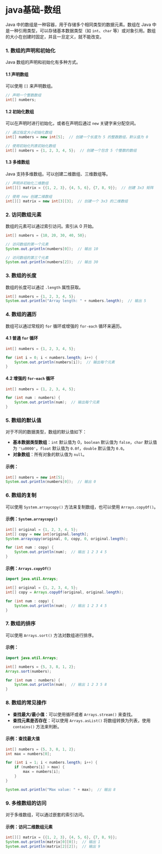 # java基础-数组

Java 中的数组是一种容器，用于存储多个相同类型的数据元素。数组在 Java 中是一种引用类型，可以存储基本数据类型（如 `int`、`char` 等）或对象引用。数组的大小在创建时固定，并且一旦定义，就不能改变。

### 1. **数组的声明和初始化**
Java 数组的声明和初始化有多种方式。

#### 1.1 **声明数组**
可以使用 `[]` 来声明数组。

```java
// 声明一个整数数组
int[] numbers;
```

#### 1.2 **初始化数组**
可以在声明时进行初始化，或者在声明后通过 `new` 关键字来分配空间。

```java
// 通过指定大小初始化数组
int[] numbers = new int[5];  // 创建一个长度为 5 的整数数组，默认值为 0

// 使用初始化列表初始化数组
int[] numbers = {1, 2, 3, 4, 5};  // 创建一个包含 5 个整数的数组
```

#### 1.3 **多维数组**
Java 支持多维数组。可以创建二维数组、三维数组等。

```java
// 声明并初始化二维数组
int[][] matrix = {{1, 2, 3}, {4, 5, 6}, {7, 8, 9}};  // 创建 3x3 矩阵

// 使用 new 创建二维数组
int[][] matrix = new int[3][3];  // 创建一个 3x3 的二维数组
```

### 2. **访问数组元素**
数组的元素可以通过索引访问。索引从 0 开始。

```java
int[] numbers = {10, 20, 30, 40, 50};

// 访问数组的第一个元素
System.out.println(numbers[0]);  // 输出 10

// 访问数组的第三个元素
System.out.println(numbers[2]);  // 输出 30
```

### 3. **数组的长度**
数组的长度可以通过 `.length` 属性获取。

```java
int[] numbers = {1, 2, 3, 4, 5};
System.out.println("Array length: " + numbers.length);  // 输出 5
```

### 4. **数组的遍历**
数组可以通过常规的 `for` 循环或增强的 `for-each` 循环来遍历。

#### 4.1 **普通 `for` 循环**
```java
int[] numbers = {1, 2, 3, 4, 5};

for (int i = 0; i < numbers.length; i++) {
    System.out.println(numbers[i]);  // 输出每个元素
}
```

#### 4.2 **增强的 `for-each` 循环**
```java
int[] numbers = {1, 2, 3, 4, 5};

for (int num : numbers) {
    System.out.println(num);  // 输出每个元素
}
```

### 5. **数组的默认值**
对于不同的数据类型，数组的默认值如下：
- **基本数据类型数组**：`int` 默认值为 0，`boolean` 默认值为 `false`，`char` 默认值为 `'\u0000'`，`float` 默认值为 `0.0f`，`double` 默认值为 `0.0`。
- **对象数组**：所有对象的默认值为 `null`。

#### 示例：
```java
int[] numbers = new int[5];
System.out.println(numbers[0]);  // 输出 0
```

### 6. **数组的复制**
可以使用 `System.arraycopy()` 方法来复制数组，也可以使用 `Arrays.copyOf()`。

#### 示例：`System.arraycopy()`
```java
int[] original = {1, 2, 3, 4, 5};
int[] copy = new int[original.length];
System.arraycopy(original, 0, copy, 0, original.length);

for (int num : copy) {
    System.out.println(num);  // 输出 1 2 3 4 5
}
```

#### 示例：`Arrays.copyOf()`
```java
import java.util.Arrays;

int[] original = {1, 2, 3, 4, 5};
int[] copy = Arrays.copyOf(original, original.length);

for (int num : copy) {
    System.out.println(num);  // 输出 1 2 3 4 5
}
```

### 7. **数组的排序**
可以使用 `Arrays.sort()` 方法对数组进行排序。

#### 示例：
```java
import java.util.Arrays;

int[] numbers = {5, 3, 8, 1, 2};
Arrays.sort(numbers);

for (int num : numbers) {
    System.out.println(num);  // 输出 1 2 3 5 8
}
```

### 8. **数组的常见操作**
- **查找最大/最小值**：可以使用循环或者 `Arrays.stream()` 来查找。
- **查找元素是否存在**：可以使用 `Arrays.asList()` 将数组转换为列表，使用 `contains()` 方法来判断。

#### 示例：查找最大值
```java
int[] numbers = {5, 3, 8, 1, 2};
int max = numbers[0];

for (int i = 1; i < numbers.length; i++) {
    if (numbers[i] > max) {
        max = numbers[i];
    }
}

System.out.println("Max value: " + max);  // 输出 8
```

### 9. **多维数组的访问**
对于多维数组，可以通过嵌套的索引访问。

#### 示例：访问二维数组元素
```java
int[][] matrix = {{1, 2, 3}, {4, 5, 6}, {7, 8, 9}};
System.out.println(matrix[0][0]);  // 输出 1
System.out.println(matrix[2][2]);  // 输出 9
```

